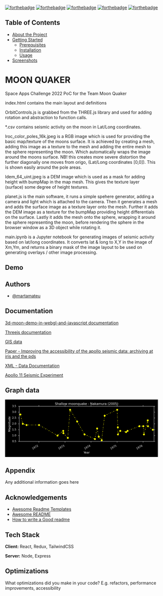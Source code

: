 
[![forthebadge](https://forthebadge.com/images/badges/built-with-love.svg)](https://forthebadge.com) [![forthebadge](https://forthebadge.com/images/badges/made-with-python.svg)](https://forthebadge.com) [![forthebadge](https://forthebadge.com/images/badges/uses-html.svg)](https://forthebadge.com) [![forthebadge](https://forthebadge.com/images/badges/uses-css.svg)](https://forthebadge.com) [![forthebadge](https://forthebadge.com/images/badges/uses-js.svg)](https://forthebadge.com)

## Table of Contents

* [About the Project](#about-the-project)
* [Getting Started](#getting-started)
  * [Prerequisites](#prerequisites)
  * [Installation](#installation)
  * [Usage](#usage)
* [Screenshots](#screenshots)
# MOON QUAKER

Space Apps Challenge 2022 PoC for the Team Moon Quaker

index.html contains the main layout and definitions

OrbitControls.js is grabbed from the THREE.js library and used for adding rotation and abstraction to function calls.

*.csv contains seismic activity on the moon in Lat/Long coordinates.

lroc_color_poles_16k.jpeg is a RGB image which is used for providing the basic map/texture of the moons surface.
It is achieved by creating a mesh, adding this image as a texture to the mesh and adding the entire mesh to the sphere representing the moon.
Which automatically wraps the image around the moons surface.
NB! this creates more severe distortion the further diagonally one moves from origo, (Lat/Long coordinates [0,0]). This is shown easily around the pole areas.

ldem_64_uint.jpeg is a DEM image which is used as a mask for adding height with bumpMap in the map mesh.
This gives the texture layer (surface) some degree of height textures.

planet.js is the main software, it runs a simple spehere generator, adding a camera and light which is attached to the camera.
Then it generates a mesh and adds the surface image as a texture layer onto the mesh. Further it adds the DEM image as a texture for the bumpMap providing height differentials on the surface.
Lastly it adds the mesh onto the sphere, wrapping it around the sphere representing the moon, before rendering the sphere in the browser window as a 3D object while rotating it.

main.ipynb is a Jupyter notebook for generating images of seismic activity based on lat/long coordinates.
It converts lat & long to X,Y in the image of Xm,Ym, and returns a binary mask of the image layout to be used on generating overlays / other image processing.


## Demo




## Authors

- [@martamateu](https://github.com/martamateu)


## Documentation


[3d-moon-demo-in-webgl-and-javascript documentation](http://coryg89.github.io/technical/2013/06/01/photorealistic-3d-moon-demo-in-webgl-and-javascript/)

[Threejs documentation](https://dustinpfister.github.io/2021/06/10/threejs-examples-sphere-mutate/)

[GIS data](https://repository.hou.usra.edu/handle/20.500.11753/1719)

[Paper - Improving the accessibility of the apollo seismic data: archiving at iris and
the pds ](https://www.hou.usra.edu/meetings/lpsc2020/pdf/2269.pdf)

[XML - Data Documentation](https://pds-geosciences.wustl.edu/lunar/urn-nasa-pds-apollo_seismic_event_catalog/data/nakamura_2005_dm_locations.xml)

[Apollo 11 Seismic Experiment](https://moon.nasa.gov/resources/13/apollo-11-seismic-experiment/)



## Graph data

![Shallow_moonquake](https://raw.githubusercontent.com/MOON-QUAKERS/MOON-QUAKE-PROJECT/main/Shallow_moonquake.png)


## Appendix

Any additional information goes here


## Acknowledgements

 - [Awesome Readme Templates](https://awesomeopensource.com/project/elangosundar/awesome-README-templates)
 - [Awesome README](https://github.com/matiassingers/awesome-readme)
 - [How to write a Good readme](https://bulldogjob.com/news/449-how-to-write-a-good-readme-for-your-github-project)


## Tech Stack

**Client:** React, Redux, TailwindCSS

**Server:** Node, Express


## Optimizations

What optimizations did you make in your code? E.g. refactors, performance improvements, accessibility


